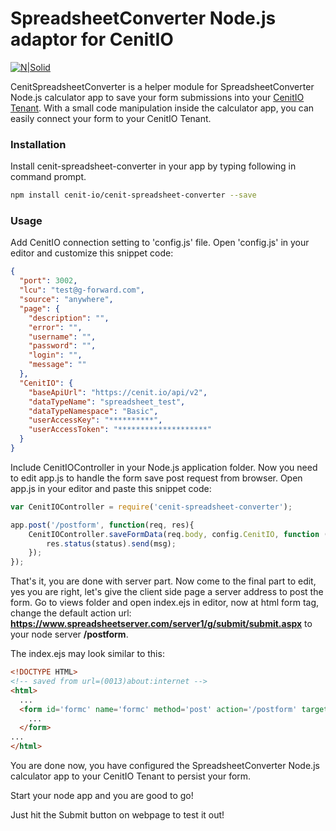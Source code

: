 # SpreadsheetConverter Node.js adaptor for CenitIO

[![N|Solid](http://www.spreadsheetconverter.com/wp-content/uploads/2013/08/logo.png)](http://www.spreadsheetconverter.com)

CenitSpreadsheetConverter is a helper module for SpreadsheetConverter Node.js calculator app to save your form submissions into 
your [CenitIO Tenant](https://cenit.io/). With a small code manipulation inside the calculator app, you can easily connect 
your form to your CenitIO Tenant.

### Installation

Install cenit-spreadsheet-converter in your app by typing following in command prompt.

```sh
npm install cenit-io/cenit-spreadsheet-converter --save
```

### Usage

Add CenitIO connection setting to 'config.js' file. Open 'config.js' in your editor and customize this snippet code:

```json
{
  "port": 3002,
  "lcu": "test@g-forward.com",
  "source": "anywhere",
  "page": {
    "description": "",
    "error": "",
    "username": "",
    "password": "",
    "login": "",
    "message": ""
  },
  "CenitIO": {
    "baseApiUrl": "https://cenit.io/api/v2",
    "dataTypeName": "spreadsheet_test",
    "dataTypeNamespace": "Basic",
    "userAccessKey": "**********",
    "userAccessToken": "********************"
  }
}
```

Include CenitIOController in your Node.js application folder. Now you need to edit app.js to handle the form save 
post request from browser. Open app.js in your editor and paste this snippet code:


```javascript
var CenitIOController = require('cenit-spreadsheet-converter');

app.post('/postform', function(req, res){
    CenitIOController.saveFormData(req.body, config.CenitIO, function (status, msg) {
        res.status(status).send(msg);
    });
});
```

That's it, you are done with server part. 
Now come to the final part to edit, yes you are right, let's give the client side page a server address to post the form. 
Go to views folder and open index.ejs in editor, now at html form tag, change the default action url: 
**https://www.spreadsheetserver.com/server1/g/submit/submit.aspx** to your node server **/postform**. 

The index.ejs may look similar to this:
 
```html
<!DOCTYPE HTML>
<!-- saved from url=(0013)about:internet -->
<html>
  ...
  <form id='formc' name='formc' method='post' action='/postform' target='_top'>
    ...
  </form>
...
</html>            
```

You are done now, you have configured the SpreadsheetConverter Node.js calculator app to your CenitIO Tenant to persist your form.

Start your node app and you are good to go!

Just hit the Submit button on webpage to test it out!
